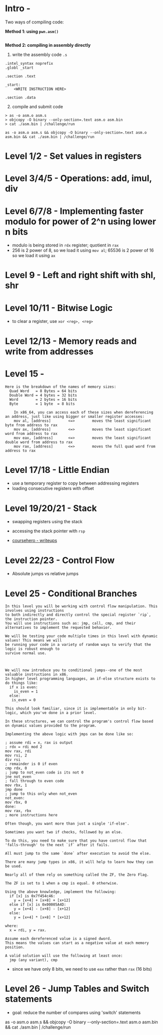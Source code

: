 # Intro - 

Two ways of compiling code:

**Method 1: using `pwn.asm()`**


```{py}

```

**Method 2: compiling in assembly directly**

1. write the assembly code `.s`

```{s}
.intel_syntax noprefix
.globl _start

.section .text

_start:
    <WRITE INSTRUCTION HERE>

.section .data
```

2. compile and submit code


```{sh}
> as -o asm.o asm.s
> objcopy -O binary --only-section=.text asm.o asm.bin
> cat ./asm.bin | /challenge/run

as -o asm.o asm.s && objcopy -O binary --only-section=.text asm.o asm.bin && cat ./asm.bin | /challenge/run

```

# Level 1/2 - Set values in registers

# Level 3/4/5 - Operations: add, imul, div

# Level 6/7/8 - Implementing faster modulo for power of 2^n using lower n bits

- modulo is being stored in `rdx` register; quotient in `rax`
- 256 is 2 power of 8, so we load it using `mov al`; 65536 is 2 power of 16 so 
  we load it using `ax`

# Level 9 - Left and right shift with shl, shr


# Level 10/11 - Bitwise Logic

- to clear a register, use `xor <reg>, <reg>`

# Level 12/13 - Memory reads and write from addresses



# Level 15 - 

```{md}
Here is the breakdown of the names of memory sizes:
  Quad Word   = 8 Bytes = 64 bits
  Double Word = 4 bytes = 32 bits
  Word        = 2 bytes = 16 bits
  Byte        = 1 byte  = 8 bits
	
    In x86_64, you can access each of these sizes when dereferencing an address, just like using bigger or smaller register accesses:
    mov al, [address]        <=>        moves the least significant byte from address to rax
    mov ax, [address]        <=>        moves the least significant word from address to rax
    mov eax, [address]       <=>        moves the least significant double word from address to rax
    mov rax, [address]       <=>        moves the full quad word from address to rax
```


# Level 17/18 - Little Endian

- use a temporary register to copy between addressing registers
- loading consecutive registers with offset

# Level 19/20/21 - Stack

- swapping registers using the stack
- accessing the stack pointer with `rsp`

- [coursehero - writeups](https://www.coursehero.com/file/190516394/Assembly-Crash-Course-WriteUppdf/)

# Level 22/23 - Control Flow

- Absolute jumps vs relative jumps

# Level 25 - Conditional Branches

```{md}
In this level you will be working with control flow manipulation. This involves using instructions
to both indirectly and directly control the special register `rip`, the instruction pointer.
You will use instructions such as: jmp, call, cmp, and their alternatives to implement the requested behavior.

We will be testing your code multiple times in this level with dynamic values! This means we will
be running your code in a variety of random ways to verify that the logic is robust enough to
survive normal use. 



We will now introduce you to conditional jumps--one of the most valuable instructions in x86.
In higher level programming languages, an if-else structure exists to do things like:
  if x is even:
    is_even = 1
  else:
   is_even = 0

This should look familiar, since it is implementable in only bit-logic, which you've done in a prior level.

In these structures, we can control the program's control flow based on dynamic values provided to the program.

Implementing the above logic with jmps can be done like so:

; assume rdi = x, rax is output
; rdx = rdi mod 2
mov rax, rdi
mov rsi, 2
div rsi
; remainder is 0 if even
cmp rdx, 0
; jump to not_even code is its not 0
jne not_even
; fall through to even code
mov rbx, 1
jmp done
; jump to this only when not_even
not_even:
mov rbx, 0
done:
mov rax, rbx
; more instructions here

Often though, you want more than just a single 'if-else'.

Sometimes you want two if checks, followed by an else.

To do this, you need to make sure that you have control flow that 'falls-through' to the next `if` after it fails.

All must jump to the same `done` after execution to avoid the else.

There are many jump types in x86, it will help to learn how they can be used.

Nearly all of them rely on something called the ZF, the Zero Flag.

The ZF is set to 1 when a cmp is equal. 0 otherwise.

Using the above knowledge, implement the following:
  if [x] is 0x7f454c46:
    y = [x+4] + [x+8] + [x+12]
  else if [x] is 0x00005A4D:
    y = [x+4] - [x+8] - [x+12]
  else:
    y = [x+4] * [x+8] * [x+12]

where:
  x = rdi, y = rax.

Assume each dereferenced value is a signed dword.
This means the values can start as a negative value at each memory position.

A valid solution will use the following at least once:
  jmp (any variant), cmp
```

- since we have only 8 bits, we need to use `eax` rather than `rax` (16 bits)

# Level 26 - Jump Tables and Switch statements

- goal: reduce the number of compares using 'switch' statements


as -o asm.o asm.s && objcopy -O binary --only-section=.text asm.o asm.bin && cat ./asm.bin | /challenge/run

